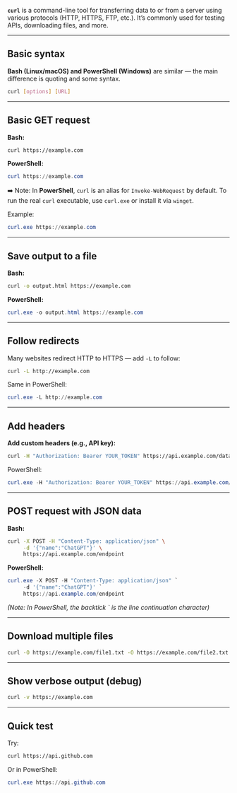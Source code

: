 **`curl`** is a command-line tool for transferring data to or from a server using various protocols (HTTP, HTTPS, FTP, etc.). It’s commonly used for testing APIs, downloading files, and more.

---

## Basic syntax

**Bash (Linux/macOS) and PowerShell (Windows)** are similar — the main difference is quoting and some syntax.

```bash
curl [options] [URL]
```

---

## Basic GET request

**Bash:**

```bash
curl https://example.com
```

**PowerShell:**

```powershell
curl https://example.com
```

➡️ Note: In **PowerShell**, `curl` is an alias for `Invoke-WebRequest` by default. To run the real `curl` executable, use `curl.exe` or install it via `winget`.

Example:

```powershell
curl.exe https://example.com
```

---

## Save output to a file

**Bash:**

```bash
curl -o output.html https://example.com
```

**PowerShell:**

```powershell
curl.exe -o output.html https://example.com
```

---

## Follow redirects

Many websites redirect HTTP to HTTPS — add `-L` to follow:

```bash
curl -L http://example.com
```

Same in PowerShell:

```powershell
curl.exe -L http://example.com
```

---

## Add headers

**Add custom headers (e.g., API key):**

```bash
curl -H "Authorization: Bearer YOUR_TOKEN" https://api.example.com/data
```

PowerShell:

```powershell
curl.exe -H "Authorization: Bearer YOUR_TOKEN" https://api.example.com/data
```

---

## POST request with JSON data

**Bash:**

```bash
curl -X POST -H "Content-Type: application/json" \
     -d '{"name":"ChatGPT"}' \
     https://api.example.com/endpoint
```

**PowerShell:**

```powershell
curl.exe -X POST -H "Content-Type: application/json" `
     -d '{"name":"ChatGPT"}' `
     https://api.example.com/endpoint
```

_(Note: In PowerShell, the backtick ` is the line continuation character)_

---

## Download multiple files

```bash
curl -O https://example.com/file1.txt -O https://example.com/file2.txt
```

---

## Show verbose output (debug)

```bash
curl -v https://example.com
```

---

## Quick test

Try:

```bash
curl https://api.github.com
```

Or in PowerShell:

```powershell
curl.exe https://api.github.com
```


